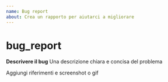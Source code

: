 ```yaml
---
name: Bug report
about: Crea un rapporto per aiutarci a migliorare
---
```


# bug\_report

**Descrivere il bug** Una descrizione chiara e concisa del problema

Aggiungi riferimenti e screenshot o gif

